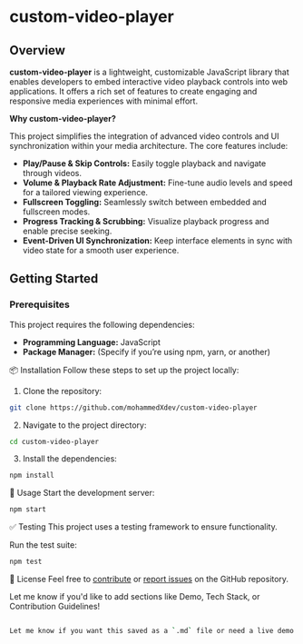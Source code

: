 # custom-video-player

<h2>Overview</h2>
<p><strong>custom-video-player</strong> is a lightweight, customizable JavaScript library that enables developers to embed interactive video playback controls into web applications. It offers a rich set of features to create engaging and responsive media experiences with minimal effort.</p>

<p><strong>Why custom-video-player?</strong></p>
<p>This project simplifies the integration of advanced video controls and UI synchronization within your media architecture. The core features include:</p>

<ul>
  <li><strong>Play/Pause & Skip Controls:</strong> Easily toggle playback and navigate through videos.</li>
  <li><strong>Volume & Playback Rate Adjustment:</strong> Fine-tune audio levels and speed for a tailored viewing experience.</li>
  <li><strong>Fullscreen Toggling:</strong> Seamlessly switch between embedded and fullscreen modes.</li>
  <li><strong>Progress Tracking & Scrubbing:</strong> Visualize playback progress and enable precise seeking.</li>
  <li><strong>Event-Driven UI Synchronization:</strong> Keep interface elements in sync with video state for a smooth user experience.</li>
</ul>

<h2>Getting Started</h2>
<h3>Prerequisites</h3>
<p>This project requires the following dependencies:</p>
<ul>
  <li><strong>Programming Language:</strong> JavaScript</li>
  <li><strong>Package Manager:</strong> (Specify if you’re using npm, yarn, or another)</li>
</ul>

📦 Installation
Follow these steps to set up the project locally:

1. Clone the repository:

```bash
git clone https://github.com/mohammedXdev/custom-video-player
```

2. Navigate to the project directory:

```bash
cd custom-video-player
```

3. Install the dependencies:

```bash
npm install
```

🚀 Usage
Start the development server:

```bash
npm start
```

✅ Testing
This project uses a testing framework to ensure functionality.

Run the test suite:

```bash
npm test
```

📂 License
Feel free to [contribute](https://github.com/mohammedXdev/custom-video-player/pulls) or [report issues](https://github.com/mohammedXdev/custom-video-player/issues) on the GitHub repository.

Let me know if you'd like to add sections like Demo, Tech Stack, or Contribution Guidelines!

```bash

Let me know if you want this saved as a `.md` file or need a live demo badge added!

```
